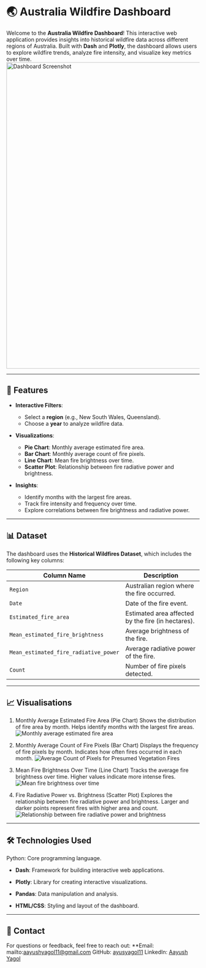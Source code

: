# 🌏 Australia Wildfire Dashboard
Welcome to the **Australia Wildfire Dashboard**! This interactive web application provides insights into historical wildfire data across different regions of Australia. Built with **Dash** and **Plotly**, the dashboard allows users to explore wildfire trends, analyze fire intensity, and visualize key metrics over time.
<img src="https://github.com/ayusyagol11/Wildfire_Australia/blob/main/SC/SCR-20250212-glvg.png" alt="Dashboard Screenshot" width="800" height="Auto">

---

## 🚀 Features

- **Interactive Filters**:
  - Select a **region** (e.g., New South Wales, Queensland).
  - Choose a **year** to analyze wildfire data.
  
- **Visualizations**:
  - **Pie Chart**: Monthly average estimated fire area.
  - **Bar Chart**: Monthly average count of fire pixels.
  - **Line Chart**: Mean fire brightness over time.
  - **Scatter Plot**: Relationship between fire radiative power and brightness.


- **Insights**:
  - Identify months with the largest fire areas.
  - Track fire intensity and frequency over time.
  - Explore correlations between fire brightness and radiative power.

---

## 📊 Dataset

The dashboard uses the **Historical Wildfires Dataset**, which includes the following key columns:

| Column Name                     | Description                                      |
|---------------------------------|--------------------------------------------------|
| `Region`                        | Australian region where the fire occurred.       |
| `Date`                          | Date of the fire event.                          |
| `Estimated_fire_area`           | Estimated area affected by the fire (in hectares).|
| `Mean_estimated_fire_brightness`| Average brightness of the fire.                  |
| `Mean_estimated_fire_radiative_power` | Average radiative power of the fire.        |
| `Count`                         | Number of fire pixels detected.                  |

---

## 📈 Visualisations
1. Monthly Average Estimated Fire Area (Pie Chart)
Shows the distribution of fire area by month.
Helps identify months with the largest fire areas.
![Monthly average estimated fire area](https://github.com/ayusyagol11/Wildfire_Australia/blob/main/SC/SCR-20250212-gijd.png)

2. Monthly Average Count of Fire Pixels (Bar Chart)
Displays the frequency of fire pixels by month.
Indicates how often fires occurred in each month.
![Average Count of Pixels for Presumed Vegetation Fires](https://github.com/ayusyagol11/Wildfire_Australia/blob/main/SC/SCR-20250212-gild.png)

3. Mean Fire Brightness Over Time (Line Chart)
Tracks the average fire brightness over time.
Higher values indicate more intense fires.
![Mean fire brightness over time](https://github.com/ayusyagol11/Wildfire_Australia/blob/main/SC/SCR-20250212-gimk.png)

4. Fire Radiative Power vs. Brightness (Scatter Plot)
Explores the relationship between fire radiative power and brightness.
Larger and darker points represent fires with higher area and count.
![Relationship between fire radiative power and brightness](https://github.com/ayusyagol11/Wildfire_Australia/blob/main/SC/SCR-20250212-gino.png)

---

## 🛠️ Technologies Used
Python: Core programming language.

- **Dash**: Framework for building interactive web applications.

- **Plotly**: Library for creating interactive visualizations.

- **Pandas**: Data manipulation and analysis.

- **HTML/CSS**: Styling and layout of the dashboard.

---

## 📧 Contact
For questions or feedback, feel free to reach out:
**Email: mailto:aayushyagol11@gmail.com
GitHub: [ayusyagol11](https://github.com/ayusyagol11)
LinkedIn: [Aayush Yagol](https://www.linkedin.com/in/aayush-yagol-046874145/)
